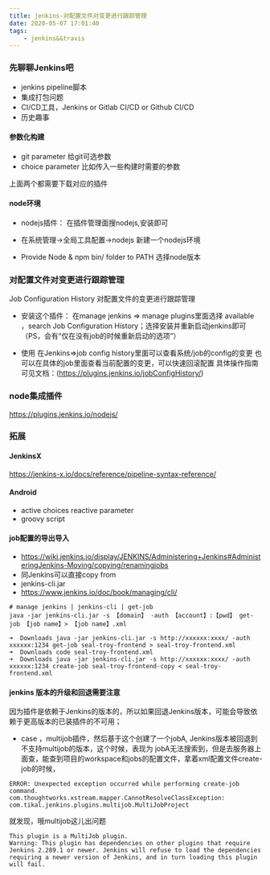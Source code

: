 ```yaml
---
title: jenkins-对配置文件对变更进行跟踪管理
date: 2020-05-07 17:01:40
tags:
    - jenkins&&travis
---
```


### 先聊聊Jenkins吧
- jenkins pipeline脚本
- 集成打包问题
- CI/CD工具，Jenkins or Gitlab CI/CD or Github CI/CD
- 历史趣事


#### 参数化构建
- git parameter
给git可选参数
- choice parameter
比如传入一些构建时需要的参数

上面两个都需要下载对应的插件

#### node环境
- nodejs插件：
在插件管理面搜nodejs,安装即可

- 在系统管理->全局工具配置->nodejs
新建一个nodejs环境

- Provide Node & npm bin/ folder to PATH
选择node版本

### 对配置文件对变更进行跟踪管理
Job Configuration History
对配置文件的变更进行跟踪管理

- 安装这个插件：
在manage jenkins => manage plugins里面选择 available ，search Job Configuration History；选择安装并重新启动jenkins即可（PS，会有“仅在没有job的时候重新启动的选项”）

- 使用
在Jenkins=>job config history里面可以查看系统/job的config的变更
也可以在具体的job里面查看当前配置的变更，可以快速回滚配置
具体操作指南可见文档：(https://plugins.jenkins.io/jobConfigHistory/)

### node集成插件
https://plugins.jenkins.io/nodejs/

### 拓展
#### JenkinsX
https://jenkins-x.io/docs/reference/pipeline-syntax-reference/


#### Android
- active choices reactive parameter
- groovy script

#### job配置的导出导入
- https://wiki.jenkins.io/display/JENKINS/Administering+Jenkins#AdministeringJenkins-Moving/copying/renamingjobs
- 同Jenkins可以直接copy from
 - jenkins-cli.jar
 - https://www.jenkins.io/doc/book/managing/cli/
 ```
 # manage jenkins | jenkins-cli | get-job
 java -jar jenkins-cli.jar -s 【domain】 -auth 【account】:【pwd】 get-job 【job name】> 【job name】.xml
 ```
 ```
➜  Downloads java -jar jenkins-cli.jar -s http://xxxxxx:xxxx/ -auth xxxxxx:1234 get-job seal-troy-frontend > seal-troy-frontend.xml
➜  Downloads code seal-troy-frontend.xml 
➜  Downloads java -jar jenkins-cli.jar -s http://xxxxxx:xxxx/ -auth xxxxxx:1234 create-job seal-troy-frontend-copy < seal-troy-frontend.xml
 ```
 
 #### jenkins 版本的升级和回退需要注意
 因为插件是依赖于Jenkins的版本的，所以如果回退Jenkins版本，可能会导致依赖于更高版本的已装插件的不可用；
 - case ，multijob插件，然后基于这个创建了一个jobA, Jenkins版本被回退到不支持multijob的版本，这个时候，表现为 jobA无法搜索到，但是去服务器上面查，能查到项目的workspace和jobs的配置文件，拿着xml配置文件create-job的时候，
 ```
 ERROR: Unexpected exception occurred while performing create-job command.
com.thoughtworks.xstream.mapper.CannotResolveClassException: com.tikal.jenkins.plugins.multijob.MultiJobProject
 ```
 就发现，哦multijob这儿出问题
 ```
 This plugin is a MultiJob plugin.
Warning: This plugin has dependencies on other plugins that require Jenkins 2.289.1 or newer. Jenkins will refuse to load the dependencies requiring a newer version of Jenkins, and in turn loading this plugin will fail.
 ```